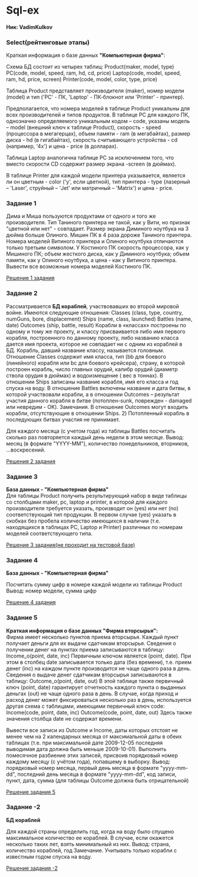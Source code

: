 # Sql-ex

#### Ник:  VadimKulkov

### Select(рейтинговые этапы)

Краткая информация о базе данных <b>"Компьютерная фирма"</b>:

Схема БД состоит из четырех таблиц:
Product(maker, model, type)
PC(code, model, speed, ram, hd, cd, price)
Laptop(code, model, speed, ram, hd, price, screen)
Printer(code, model, color, type, price)

Таблица Product представляет производителя (maker), номер модели (model)
и тип ('PC' - ПК, 'Laptop' - ПК-блокнот или 'Printer' - принтер).

Предполагается, что номера моделей в таблице Product уникальны для всех производителей и типов продуктов. В таблице PC
для каждого ПК, однозначно определяемого уникальным кодом – code, указаны модель – model (внешний ключ к таблице
Product), скорость - speed (процессора в мегагерцах), объем памяти - ram (в мегабайтах), размер диска - hd (в
гигабайтах), скорость считывающего устройства - cd (например, '4x') и цена - price (в долларах).

Таблица Laptop аналогична таблице РС за исключением того, что вместо скорости CD содержит размер экрана -screen (в
дюймах).

В таблице Printer для каждой модели принтера указывается, является ли он цветным - color ('y', если цветной), тип
принтера - type (лазерный – 'Laser', струйный – 'Jet' или матричный – 'Matrix') и цена - price.

### Задание 1

Дима и Миша пользуются продуктами от одного и того же производителя. Тип Таниного принтера не такой, как у Вити, но
признак "цветной или нет" - совпадает. Размер экрана Диминого ноутбука на 3 дюйма больше Олиного. Мишин ПК в 4 раза
дороже Таниного принтера. Номера моделей Витиного принтера и Олиного ноутбука отличаются только третьим символом. У
Костиного ПК скорость процессора, как у Мишиного ПК; объем жесткого диска, как у Диминого ноутбука; объем памяти, как у
Олиного ноутбука, а цена - как у Витиного принтера. Вывести все возможные номера моделей Костиного ПК.

[Решение 1 задания](solutions/1.sql)

### Задание 2

Рассматривается <b>БД кораблей</b>, участвовавших во второй мировой войне. Имеются следующие отношения:
Classes (class, type, country, numGuns, bore, displacement)
Ships (name, class, launched)
Battles (name, date)
Outcomes (ship, battle, result)
Корабли в «классах» построены по одному и тому же проекту, и классу присваивается либо имя первого корабля, построенного
по данному проекту, либо названию класса дается имя проекта, которое не совпадает ни с одним из кораблей в БД. Корабль,
давший название классу, называется головным. Отношение Classes содержит имя класса, тип (bb для боевого (линейного)
корабля или bc для боевого крейсера), страну, в которой построен корабль, число главных орудий, калибр орудий (диаметр
ствола орудия в дюймах) и водоизмещение ( вес в тоннах). В отношении Ships записаны название корабля, имя его класса и
год спуска на воду. В отношение Battles включены название и дата битвы, в которой участвовали корабли, а в отношении
Outcomes – результат участия данного корабля в битве (потоплен-sunk, поврежден - damaged или невредим - OK). Замечания.
В отношение Outcomes могут входить корабли, отсутствующие в отношении Ships. 2) Потопленный корабль в последующих битвах
участия не принимает.

Для каждого месяца (с учетом года) из таблицы Battles посчитать сколько раз повторяется каждый день недели в этом
месяце. Вывод: месяц (в формате "YYYY-ММ"), количество понедельников, вторников, ...воскресений.

[Решения 2 задания](solutions/2.sql)

### Задание 3

<b> База данных - "Компьютерная фирма" </b> <br>
Для таблицы Product получить результирующий набор в виде таблицы со столбцами maker, pc, laptop и printer, 
в которой для каждого производителя требуется указать, производит он (yes) или нет (no) соответствующий тип продукции.
В первом случае (yes) указать в скобках без пробела количество имеющихся в наличии 
(т.е. находящихся в таблицах PC, Laptop и Printer) различных по номерам моделей соответствующего типа.

[Решение 3 задания(не проходит на тестовой базе)](solutions/3.sql)

### Задание 4

<b> База данных - "Компьютерная фирма" </b> <br>

Посчитать сумму цифр в номере каждой модели из таблицы Product
Вывод: номер модели, сумма цифр

[Решение 4 задания](solutions/4.sql)

### Задание 5
<b>Краткая информация о базе данных "Фирма вторсырья":</b> <br>
Фирма имеет несколько пунктов приема вторсырья. Каждый пункт получает деньги для их выдачи сдатчикам вторсырья. Сведения о получении денег на пунктах приема записываются в таблицу:
Income_o(point, date, inc)
Первичным ключом является (point, date). При этом в столбец date записывается только дата (без времени), т.е. прием денег (inc) на каждом пункте производится не чаще одного раза в день. Сведения о выдаче денег сдатчикам вторсырья записываются в таблицу:
Outcome_o(point, date, out)
В этой таблице также первичный ключ (point, date) гарантирует отчетность каждого пункта о выданных деньгах (out) не чаще одного раза в день.
В случае, когда приход и расход денег может фиксироваться несколько раз в день, используется другая схема с таблицами, имеющими первичный ключ code:
Income(code, point, date, inc)
Outcome(code, point, date, out)
Здесь также значения столбца date не содержат времени.

Вывести все записи из Outcome и Income, даты которых отстоят не менее чем на 2 календарных месяца от максимальной даты в обеих таблицах (т.е. при максимальной дате 2009-12-05 последняя выводимая дата должна быть меньше 2009-10-01).
Выполнить помесячное разбиение этих записей, присвоив порядковый номер каждому месяцу (с учётом года), попавшему в выборку.
Вывод: порядковый номер месяца, первый день месяца в формате "yyyy-mm-dd", последний день месяца в формате "yyyy-mm-dd", код записи, пункт, дата, сумма (для таблицы Outcome должна быть отрицательной)

[Решение задания 5](solutions/5.sql)

### Задание -2
<b>БД кораблей</b>

Для каждой страны определить год, когда на воду было спущено максимальное количество ее кораблей. В случае, если окажется несколько таких лет, взять минимальный из них.
Вывод: страна, количество кораблей, год
Замечание. Учитывать только корабли с известным годом спуска на воду.

[Решение задания -2](solutions/6.sql)
